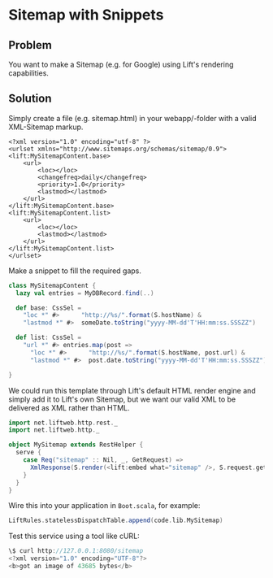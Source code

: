 Sitemap with Snippets
====================================

Problem
-------

You want to make a Sitemap (e.g. for Google) using Lift's rendering capabilities.

Solution
--------

Simply create a file (e.g. sitemap.html) in your webapp/-folder with a valid XML-Sitemap markup.

```
<?xml version="1.0" encoding="utf-8" ?>
<urlset xmlns="http://www.sitemaps.org/schemas/sitemap/0.9">
<lift:MySitemapContent.base>
	<url>
		<loc></loc>
		<changefreq>daily</changefreq>
		<priority>1.0</priority>
		<lastmod></lastmod>
	</url>
</lift:MySitemapContent.base>
<lift:MySitemapContent.list>
	<url>
		<loc></loc>
		<lastmod></lastmod>
	</url>
</lift:MySitemapContent.list>
</urlset>
```

Make a snippet to fill the required gaps.

```scala
class MySitemapContent {
  lazy val entries = MyDBRecord.find(..)

  def base: CssSel =
    "loc *" #>      "http://%s/".format(S.hostName) &
    "lastmod *" #>  someDate.toString("yyyy-MM-dd'T'HH:mm:ss.SSSZZ")

  def list: CssSel =
    "url *" #> entries.map(post =>
      "loc *" #>      "http://%s/".format(S.hostName, post.url) &
      "lastmod *" #>  post.date.toString("yyyy-MM-dd'T'HH:mm:ss.SSSZZ"))

}
```

We could run this template through Lift's default HTML render engine and simply add it to Lift's own Sitemap, but we want our valid XML to be delivered as XML rather than HTML.

```scala
import net.liftweb.http.rest._
import net.liftweb.http._

object MySitemap extends RestHelper {
  serve {
    case Req("sitemap" :: Nil, _, GetRequest) =>
      XmlResponse(S.render(<lift:embed what="sitemap" />, S.request.get.request).head)
    }
  }
}
```


Wire this into your application in `Boot.scala`, for example:

```scala
LiftRules.statelessDispatchTable.append(code.lib.MySitemap) 
```

Test this service using a tool like cURL:

```scala
\$ curl http://127.0.0.1:8080/sitemap
<?xml version="1.0" encoding="UTF-8"?>
<b>got an image of 43685 bytes</b> 
```



